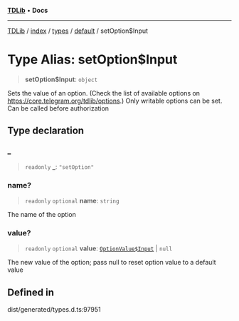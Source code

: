 [**TDLib**](../../../../../../README.md) • **Docs**

***

[TDLib](../../../../../../modules.md) / [index](../../../../../README.md) / [types](../../../README.md) / [default](../README.md) / setOption$Input

# Type Alias: setOption$Input

> **setOption$Input**: `object`

Sets the value of an option. (Check the list of available options on https://core.telegram.org/tdlib/options.) Only writable options can be set. Can be called before authorization

## Type declaration

### \_

> `readonly` **\_**: `"setOption"`

### name?

> `readonly` `optional` **name**: `string`

The name of the option

### value?

> `readonly` `optional` **value**: [`OptionValue$Input`](OptionValue$Input.md) \| `null`

The new value of the option; pass null to reset option value to a default value

## Defined in

dist/generated/types.d.ts:97951
